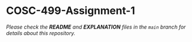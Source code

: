# COSC-499-Assignment-1
*Please check the **README** and **EXPLANATION** files in the ```main``` branch for details about this repository.*
